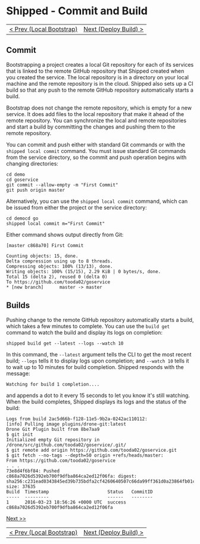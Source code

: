 # Shipped - Commit and Build
<table><tr>
<td align="left"><a href="3.md">&lt; Prev (Local Bootstrap)</a></td>
<td align="right"><a href="5.md">Next (Deploy Build) ></a></td>
</tr></table>

## Commit 
Bootstrapping a project creates a local Git repository for each of its services that is linked to the remote GitHub repository that Shipped created when you created the service.  The local repository is in a directory on your local machine and the remote repository is in the cloud.  Shipped also sets up a CI build so that any push to the remote GitHub repository automatically starts a build.

Bootstrap does not change the remote repository, which is empty for a new service.  It does add files to the local repository that make it ahead of the remote repository.  You can synchronize the local and remote repositories and start a build by committing the changes and pushing them to the remote repository.

You can commit and push either with standard Git commands or with the `shipped local commit` command.  You must issue standard Git commands from the service directory, so the commit and push operation begins with changing directories:

    cd demo
    cd goservice
    git commit --allow-empty -m "First Commit"
    git push origin master

Alternatively, you can use the `shipped local commit` command, which can be issued from either the project or the service directory:

    cd democd go
    shipped local commit m="First Commit"

Either command shows output directly from Git:

    [master c868a70] First Commit

    Counting objects: 15, done.
    Delta compression using up to 8 threads.
    Compressing objects: 100% (13/13), done.
    Writing objects: 100% (15/15), 2.29 KiB | 0 bytes/s, done.
    Total 15 (delta 2), reused 0 (delta 0)
    To https://github.com/tooda02/goservice
    * [new branch]      master -> master

<a name="builds"></a>
## Builds
Pushing change to the remote GitHub repository automatically starts a build, which takes a few minutes to complete.  You can use the `build get` command to watch the build and display its logs on completion:

    shipped build get --latest --logs --watch 10

In this command, the `--latest` argument tells the CLI to get the most recent build; `--logs` tells it to display logs upon completion; and `--watch 10` tells it to wait up to 10 minutes for build completion.  Shipped responds with the message:

    Watching for build 1 completion....

and appends a dot to it every 15 seconds to let you know it's still watching.   When the build completes, Shipped displays its logs and the status of the build:

    Logs from build 2ac5d66b-f128-11e5-9b2a-0242ac110112:
    [info] Pulling image plugins/drone-git:latest
    Drone Git Plugin built from 8be7aa9
    $ git init
    Initialized empty Git repository in /drone/src/github.com/tooda02/goservice/.git/
    $ git remote add origin https://github.com/tooda02/goservice.git
    $ git fetch --no-tags --depth=50 origin +refs/heads/master:
    From https://github.com/tooda02/goservice
    . . .
    73e8d4f6bf84: Pushed
    c868a7026d5392eb700f9dfba864ca2ed12f06fa: digest: sha256:c231ead0343845ed39b735bdfa2cf4260640507c66da99ff361d0a23864fb01c size: 37635
    Build  Timestamp                      Status   CommitID
    -----  ---------                      ------   --------
    1      2016-03-23 18:56:26 +0000 UTC  success  c868a7026d5392eb700f9dfba864ca2ed12f06fa

<a href="5.md">Next >></a>
<table><tr>
<td align="left"><a href="3.md">&lt; Prev (Local Bootstrap)</a></td>
<td align="right"><a href="5.md">Next (Deploy Build) ></a></td>
</tr></table>

 